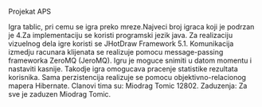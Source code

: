 Projekat APS

Igra tablic, pri cemu se igra preko mreze.Najveci broj igraca koji je podrzan je 4.Za implementaciju se koristi programski jezik java. Za realizaciju vizuelnog dela igre koristi se JHotDraw Framework 5.1. Komunikacija izmedju racunara klijenata se realizuje pomocu message-passing frameworka ZeroMQ (JeroMQ). Igru je moguce snimiti u datom momentu i nastaviti kasnije. Takodje igra omogucava pracenje statistike rezultata korisnika. Sama perzistencija realizuje se pomocu objektivno-relacionog mapera Hibernate. Clanovi tima su: Miodrag Tomic 12802. Zaduzenja: Za sve je zaduzen Miodrag Tomic.
